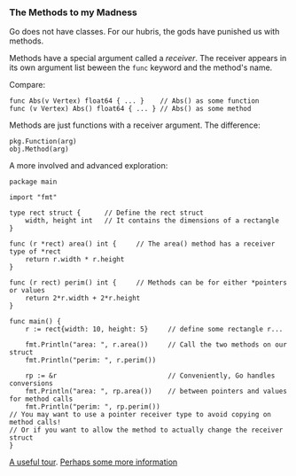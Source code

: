 ### The Methods to my Madness

Go does not have classes. For our hubris, the gods have punished us with
methods.

Methods have a special argument called a _receiver_. The receiver appears in its
own argument list beween the `func` keyword and the method's name.

Compare:
```
func Abs(v Vertex) float64 { ... }    // Abs() as some function
func (v Vertex) Abs() float64 { ... } // Abs() as some method
```

Methods are just functions with a receiver argument. The difference:
```
pkg.Function(arg)
obj.Method(arg)
```

A more involved and advanced exploration:
```
package main

import "fmt"

type rect struct {      // Define the rect struct
    width, height int   // It contains the dimensions of a rectangle
}

func (r *rect) area() int {     // The area() method has a receiver type of *rect
    return r.width * r.height
}

func (r rect) perim() int {     // Methods can be for either *pointers or values
    return 2*r.width + 2*r.height
}

func main() {
    r := rect{width: 10, height: 5}     // define some rectangle r...

    fmt.Println("area: ", r.area())     // Call the two methods on our struct
    fmt.Println("perim: ", r.perim())

    rp := &r                            // Conveniently, Go handles conversions
    fmt.Println("area: ", rp.area())    // between pointers and values for method calls
    fmt.Println("perim: ", rp.perim())
// You may want to use a pointer receiver type to avoid copying on method calls!
// Or if you want to allow the method to actually change the receiver struct
}
```

[A useful tour](https://go.dev/tour/methods/1).
[Perhaps some more information](https://www.callicoder.com/golang-methods-tutorial/)
